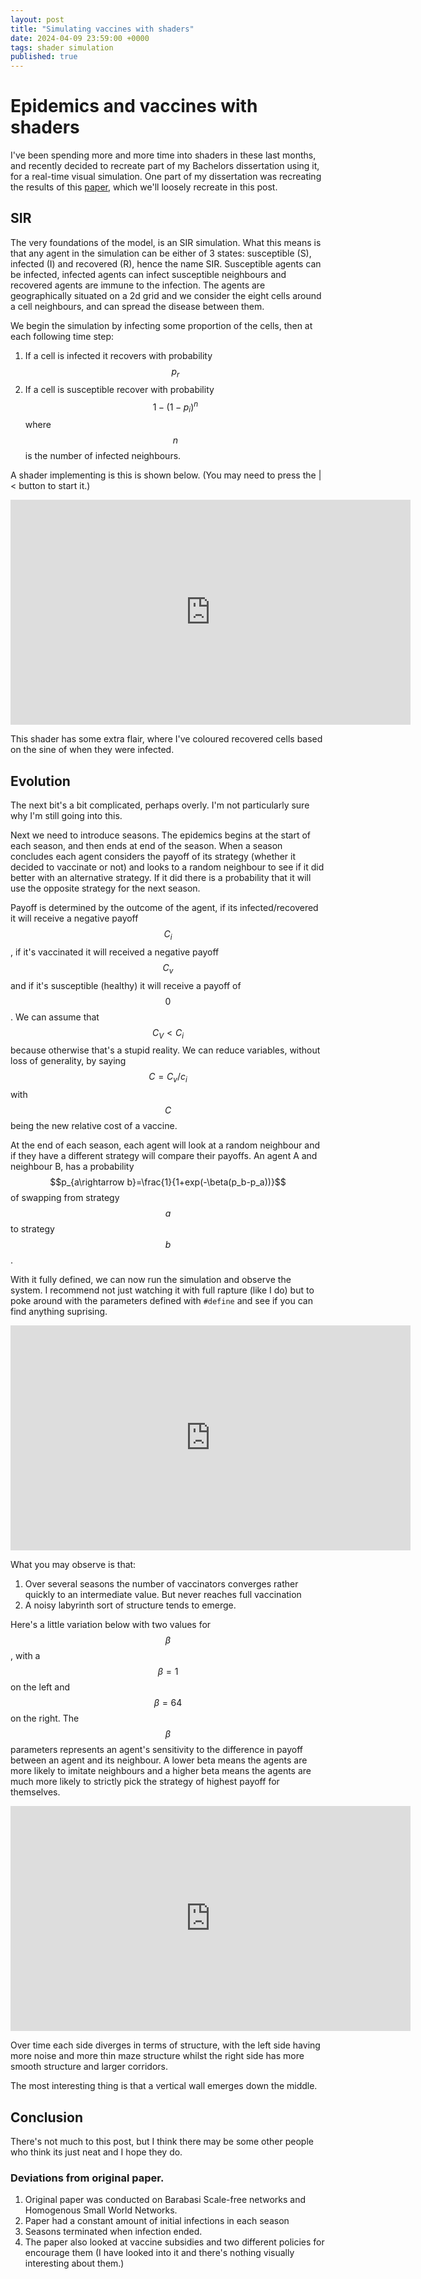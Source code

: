 ```yaml
---
layout: post
title: "Simulating vaccines with shaders"
date: 2024-04-09 23:59:00 +0000
tags: shader simulation
published: true
---
```


# Epidemics and vaccines with shaders

I've been spending more and more time into shaders in these last months, and recently decided to recreate part of my Bachelors dissertation using it, for a real-time visual simulation. One part of my dissertation was recreating the results of this [paper](https://www.nature.com/articles/srep05666), which we'll loosely recreate in this post.

## SIR

The very foundations of the model, is an SIR simulation. What this means is that any agent in the simulation can be either of 3 states: susceptible (S), infected (I) and recovered (R), hence the name SIR. Susceptible agents can be infected, infected agents can infect susceptible neighbours and recovered agents are immune to the infection. The agents are geographically situated on a 2d grid and we consider the eight cells around a cell neighbours, and can spread the disease between them.  

We begin the simulation by infecting some proportion of the cells, then at each following time step:
1. If a cell is infected it recovers with probability $$p_r$$
2. If a cell is susceptible recover with probability $$1-(1-p_i)^{n}$$ where $$n$$ is the number of infected neighbours.


A shader implementing is this is shown below. (You may need to press the \|< button to start it.)

<iframe width="640" height="360" frameborder="0" src="https://www.shadertoy.com/embed/4cy3Rm?gui=true&t=10&paused=true&muted=false" allowfullscreen></iframe>

This shader has some extra flair, where I've coloured recovered cells based on the sine of when they were infected.

## Evolution

The next bit's a bit complicated, perhaps overly. I'm not particularly sure why I'm still going into this.  

Next we need to introduce seasons. The epidemics begins at the start of each season, and then ends at end of the season. When a season concludes each agent considers the payoff of its strategy (whether it decided to vaccinate or not) and looks to a random neighbour to see if it did better with an alternative strategy. If it did there is a probability that it will use the opposite strategy for the next season.

Payoff is determined by the outcome of the agent, if its infected/recovered it will receive a negative payoff $$C_i$$, if it's vaccinated it will received a negative payoff $$C_v$$ and if it's susceptible (healthy) it will receive a payoff of $$0$$. We can assume that $$C_V<C_i$$ because otherwise that's a stupid reality. We can reduce variables, without loss of generality, by saying $$C=C_v/c_i$$ with $$C$$ being the new relative cost of a vaccine.

At the end of each season, each agent will look at a random neighbour and if they have a different strategy will compare their payoffs. An agent A and neighbour B, has a probability $$p_{a\rightarrow b}=\frac{1}{1+exp(-\beta(p_b-p_a))}$$ of swapping from strategy $$a$$ to strategy $$b$$.

With it fully defined, we can now run the simulation and observe the system. I recommend not just watching it with full rapture (like I do) but to poke around with the parameters defined with `#define` and see if you can find anything suprising. 

<iframe width="640" height="360" frameborder="0" src="https://www.shadertoy.com/embed/XfKGD1?gui=true&t=10&paused=true&muted=false" allowfullscreen></iframe>

What you may observe is that:
1. Over several seasons the number of vaccinators converges rather quickly to an intermediate value. But never reaches full vaccination
2. A noisy labyrinth sort of structure tends to emerge.

Here's a little variation below with two values for $$\beta$$, with a $$\beta=1$$ on the left and $$\beta=64$$ on the right. The $$\beta$$ parameters represents an agent's sensitivity to the difference in payoff between an agent and its neighbour. A lower beta means the agents are more likely to imitate neighbours and a higher beta means the agents are much more likely to strictly pick the strategy of highest payoff for themselves.

<iframe width="640" height="360" frameborder="0" src="https://www.shadertoy.com/embed/lfK3Wh?gui=true&t=10&paused=true&muted=false" allowfullscreen></iframe>

Over time each side diverges in terms of structure, with the left side having more noise and more thin maze structure whilst the right side has more smooth structure and larger corridors.

The most interesting thing is that a vertical wall emerges down the middle.

## Conclusion

There's not much to this post, but I think there may be some other people who think its just neat and I hope they do.

  
  
### Deviations from original paper.

1. Original paper was conducted on Barabasi Scale-free networks and Homogenous Small World Networks.
2. Paper had a constant amount of initial infections in each season
3. Seasons terminated when infection ended.
4. The paper also looked at vaccine subsidies and two different policies for encourage them (I have looked into it and there's nothing visually interesting about them.)



